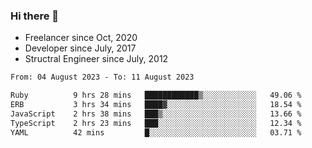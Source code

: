 ### Hi there 👋

- Freelancer since Oct, 2020
- Developer since July, 2017
- Structral Engineer since July, 2012

<!--START_SECTION:waka-->

```txt
From: 04 August 2023 - To: 11 August 2023

Ruby          9 hrs 28 mins   ████████████▒░░░░░░░░░░░░   49.06 %
ERB           3 hrs 34 mins   ████▓░░░░░░░░░░░░░░░░░░░░   18.54 %
JavaScript    2 hrs 38 mins   ███▒░░░░░░░░░░░░░░░░░░░░░   13.66 %
TypeScript    2 hrs 23 mins   ███░░░░░░░░░░░░░░░░░░░░░░   12.34 %
YAML          42 mins         █░░░░░░░░░░░░░░░░░░░░░░░░   03.71 %
```

<!--END_SECTION:waka-->
